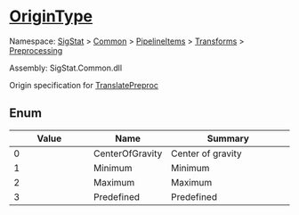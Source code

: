# [OriginType](./OriginType.md)
Namespace: [SigStat]() > [Common](./../../../README.md) > [PipelineItems]() > [Transforms]() > [Preprocessing](./README.md)

Assembly: SigStat.Common.dll


Origin specification for [TranslatePreproc](https://github.com/hargitomi97/sigstat/blob/master/docs/md/SigStat/Common/PipelineItems/Transforms/Preprocessing/TranslatePreproc.md)

##	Enum

| Value | Name | Summary | 
| --- | --- | --- | 
| 0<img style="cursor:not-allowed; width:200px;"/>| CenterOfGravity| Center of gravity<img style="cursor:not-allowed; width:200px;"/>| <br>
| 1<img style="cursor:not-allowed; width:200px;"/>| Minimum| Minimum<img style="cursor:not-allowed; width:200px;"/>| <br>
| 2<img style="cursor:not-allowed; width:200px;"/>| Maximum| Maximum<img style="cursor:not-allowed; width:200px;"/>| <br>
| 3<img style="cursor:not-allowed; width:200px;"/>| Predefined| Predefined<img style="cursor:not-allowed; width:200px;"/>| <br>


